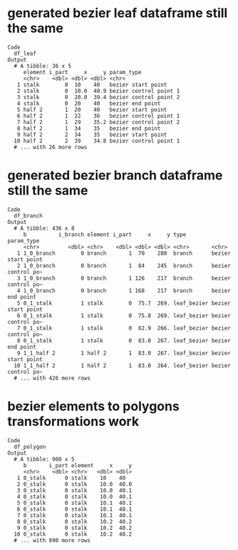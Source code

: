 # generated bezier leaf dataframe still the same

    Code
      df_leaf
    Output
      # A tibble: 36 x 5
         element i_part     x     y param_type            
         <chr>    <dbl> <dbl> <dbl> <chr>                 
       1 stalk        0  10    40   bezier start point    
       2 stalk        0  10.0  40.9 bezier control point 1
       3 stalk        0  20.0  39.4 bezier control point 2
       4 stalk        0  20    40   bezier end point      
       5 half 2       1  20    40   bezier start point    
       6 half 2       1  22    36   bezier control point 1
       7 half 2       1  29    35.2 bezier control point 2
       8 half 2       1  34    35   bezier end point      
       9 half 2       2  34    35   bezier start point    
      10 half 2       2  39    34.8 bezier control point 1
      # ... with 26 more rows

# generated bezier branch dataframe still the same

    Code
      df_branch
    Output
      # A tibble: 436 x 8
         b          i_branch element i_part     x     y type        param_type        
         <chr>         <dbl> <chr>    <dbl> <dbl> <dbl> <chr>       <chr>             
       1 1_0_branch        0 branch       1  70    280  branch      bezier start point
       2 1_0_branch        0 branch       1  84    245  branch      bezier control po~
       3 1_0_branch        0 branch       1 126    217  branch      bezier control po~
       4 1_0_branch        0 branch       1 168    217  branch      bezier end point  
       5 0_1_stalk         1 stalk        0  75.7  269. leaf_bezier bezier start point
       6 0_1_stalk         1 stalk        0  75.8  269. leaf_bezier bezier control po~
       7 0_1_stalk         1 stalk        0  82.9  266. leaf_bezier bezier control po~
       8 0_1_stalk         1 stalk        0  83.0  267. leaf_bezier bezier end point  
       9 1_1_half 2        1 half 2       1  83.0  267. leaf_bezier bezier start point
      10 1_1_half 2        1 half 2       1  83.0  264. leaf_bezier bezier control po~
      # ... with 426 more rows

# bezier elements to polygons transformations work

    Code
      df_polygon
    Output
      # A tibble: 900 x 5
         b       i_part element     x     y
         <chr>    <dbl> <chr>   <dbl> <dbl>
       1 0_stalk      0 stalk    10    40  
       2 0_stalk      0 stalk    10.0  40.0
       3 0_stalk      0 stalk    10.0  40.1
       4 0_stalk      0 stalk    10.0  40.1
       5 0_stalk      0 stalk    10.1  40.1
       6 0_stalk      0 stalk    10.1  40.1
       7 0_stalk      0 stalk    10.1  40.1
       8 0_stalk      0 stalk    10.2  40.2
       9 0_stalk      0 stalk    10.2  40.2
      10 0_stalk      0 stalk    10.2  40.2
      # ... with 890 more rows

